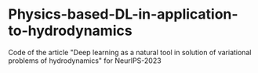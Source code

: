 # Physics-based-DL-in-application-to-hydrodynamics
Code of the article "Deep learning as a natural tool in solution of variational problems of hydrodynamics" for NeurIPS-2023
